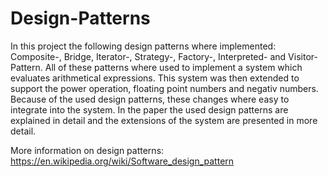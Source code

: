 # Design-Patterns
In this project the following design patterns where implemented:
Composite-, Bridge, Iterator-, Strategy-, Factory-, Interpreted- and Visitor-Pattern.
All of these patterns where used to implement a system which evaluates arithmetical expressions. This system was then extended to support the power operation, floating point numbers and negativ numbers. Because of the used design patterns, these changes where easy to integrate into the system.
In the paper the used design patterns are explained in detail and the extensions of the system are presented in more detail.

More information on design patterns: https://en.wikipedia.org/wiki/Software_design_pattern
